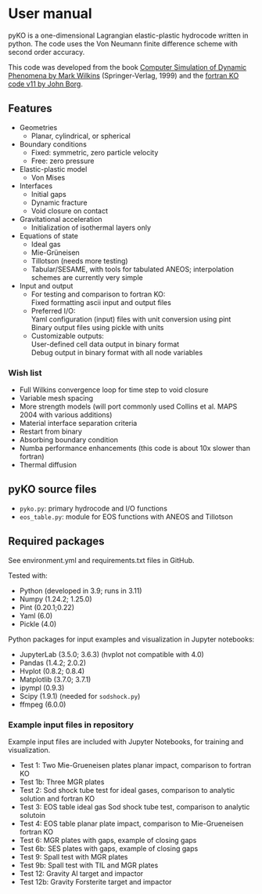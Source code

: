 # User manual

pyKO is a one-dimensional Lagrangian elastic-plastic hydrocode written in python. The code uses the Von Neumann finite difference scheme with second order accuracy. 

This code was developed from the book <a href="https://link.springer.com/book/10.1007/978-3-662-03885-7">Computer Simulation of Dynamic Phenomena by Mark Wilkins</a> (Springer-Verlag, 1999) and the <a href="https://www.eng.mu.edu/shockphysics/KO/">fortran KO code v11 by John Borg</a>.

## Features

* Geometries
    * Planar, cylindrical, or spherical
* Boundary conditions
    * Fixed: symmetric, zero particle velocity
    * Free: zero pressure
* Elastic-plastic model
    * Von Mises
* Interfaces
    * Initial gaps
    * Dynamic fracture
    * Void closure on contact
* Gravitational acceleration
    * Initialization of isothermal layers only
* Equations of state
    * Ideal gas
    * Mie-Gr&uuml;neisen
    * Tillotson (needs more testing)
    * Tabular/SESAME, with tools for tabulated ANEOS; interpolation schemes are currently very simple
* Input and output
    * For testing and comparison to fortran KO:<br>
      Fixed formatting ascii input and output files
    * Preferred I/O:<br>
      Yaml configuration (input) files with unit conversion using pint<br>
      Binary output files using pickle with units
    * Customizable outputs: <br>
      User-defined cell data output in binary format<br>
      Debug output in binary format with all node variables

### Wish list

* Full Wilkins convergence loop for time step to void closure
* Variable mesh spacing
* More strength models (will port commonly used Collins et al. MAPS 2004 with various additions)
* Material interface separation criteria
* Restart from binary
* Absorbing boundary condition
* Numba performance enhancements (this code is about 10x slower than fortran)
* Thermal diffusion

## pyKO source files

* `pyko.py`: primary hydrocode and I/O functions
* `eos_table.py`: module for EOS functions with ANEOS and Tillotson

## Required packages

See environment.yml and requirements.txt files in GitHub.

Tested with:

* Python (developed in 3.9; runs in 3.11)
* Numpy (1.24.2; 1.25.0)
* Pint (0.20.1;0.22)
* Yaml (6.0)
* Pickle (4.0)

Python packages for input examples and visualization in Jupyter notebooks:

* JupyterLab (3.5.0; 3.6.3) (hvplot not compatible with 4.0)
* Pandas (1.4.2; 2.0.2)
* Hvplot (0.8.2; 0.8.4)
* Matplotlib (3.7.0; 3.7.1)
* ipympl (0.9.3)
* Scipy (1.9.1) (needed for `sodshock.py`)
* ffmpeg (6.0.0)

### Example input files in repository
Example input files are included with Jupyter Notebooks, for training and visualization.

* Test 1: Two Mie-Grueneisen plates planar impact, comparison to fortran KO
* Test 1b: Three MGR plates
* Test 2: Sod shock tube test for ideal gases, comparison to analytic solution and fortran KO
* Test 3: EOS table ideal gas Sod shock tube test, comparison to analytic solutoin
* Test 4: EOS table planar plate impact, comparison to Mie-Grueneisen fortran KO
* Test 6: MGR plates with gaps, example of closing gaps
* Test 6b: SES plates with gaps, example of closing gaps
* Test 9: Spall test with MGR plates
* Test 9b: Spall test with TIL and MGR plates
* Test 12: Gravity Al target and impactor
* Test 12b: Gravity Forsterite target and impactor
